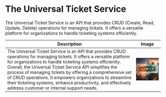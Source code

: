 # The Universal Ticket Service

The Universal Ticket Service is an API that provides CRUD (Create, Read, Update, Delete) operations for managing tickets. It offers a versatile platform for organizations to handle ticketing systems efficiently.

| Description | Image |
|-------------|-------|
| The Universal Ticket Service is an API that provides CRUD operations for managing tickets. It offers a versatile platform for organizations to handle ticketing systems efficiently. Overall, the Universal Ticket Service API simplifies the process of managing tickets by offering a comprehensive set of CRUD operations. It empowers organizations to streamline their ticketing systems, enhance productivity, and effectively address customer or internal support needs. | ![soviet.jpg](src/main/resources/images/soviet.jpg) |

